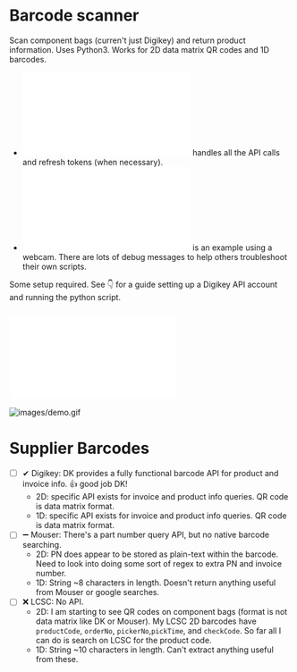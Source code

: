 # Barcode scanner

Scan component bags (curren't just Digikey) and return product information. Uses Python3. Works for 2D data matrix QR codes and 1D barcodes.

- ![barcode_api.py](/barcode_api.py) handles all the API calls and refresh tokens (when necessary).
- ![barcode_scan.py](/barcode_scan.py) is an example using a webcam. There are lots of debug messages to help others troubleshoot their own scripts.

Some setup required. See 👇 for a guide setting up a Digikey API account and running the python script.
### ![Step-by-step Tutorial](/tutorial.md)

![images/demo.gif](images/demo.gif)

# Supplier Barcodes

- [ ] ✔ Digikey: DK provides a fully functional barcode API for product and invoice info. 👍 good job DK!
   - 2D: specific API exists for invoice and product info queries. QR code is data matrix format.
   - 1D: specific API exists for invoice and product info queries. QR code is data matrix format.
- [ ] ➖ Mouser: There's a part number query API, but no native barcode searching. 
   - 2D: PN does appear to be stored as plain-text within the barcode. Need to look into doing some sort of regex to extra PN and invoice number.
   - 1D: String ~8 characters in length. Doesn't return anything useful from Mouser or google searches.
- [ ] ❌ LCSC: No API. 
   - 2D: I am starting to see QR codes on component bags (format is not data matrix like DK or Mouser). My LCSC 2D barcodes have `productCode`, `orderNo`, `pickerNo`,`pickTime`, and `checkCode`. So far all I can do is search on LCSC for the product code. 
   - 1D: String ~10 characters in length. Can't extract anything useful from these.

